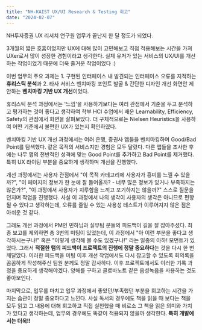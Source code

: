 ```yaml
---
title: "NH-KAIST UX/UI Research & Testing 회고"
date: "2024-02-07"
---
```


NH투자증권 UX 리서치 연구원 업무가 끝난지 한 달 정도가 되었다.

3개월의 짧은 호흡이었지만 UX에 대해 많이 고민해보고 직접 적용해보는 시간을 가져 UXer로서 많이 성장한 경험이라고 생각한다. 실제 유저가 있는 서비스의 UX/UI를 개선하는 작업이었기 때문에 더욱 즐거운 작업이었다 :)

이번 업무의 주요 과제는 1. 구현된 인터페이스 내 발견되는 인터페이스 오류를 지적하는 **휴리스틱 분석**과 2. 타사 서비스 벤치마킹 포인트 발굴 & 간단한 디자인 개선 화면안 제안하는 **벤치마킹 기반 UX 개선**이었다.

휴리스틱 분석 과정에서는 '느낌'을 사용하기보다는 여러 관점에서 기준을 두고 분석하고 평가하는 것이 좋다고 생각하여 학부 HCI 수업에서 배운 Learnability, Efficiency, Safety의 관점에서 화면을 살펴보았다. 더 구체적으로는 Nielsen Heuristics을 사용하여 어떤 기준에서 불편한 UX가 있는지 확인하였다.

벤치마킹 기반 UX 개선 과정에서는 여러 은행, 증권사 앱들을 벤치마킹하며 Good/Bad Point를 탐색했다. 같은 목적의 서비스지만 경험은 모두 달랐다. 다른 앱들을 조사한 후에는 나무 앱의 전반적인 성격에 맞는 Good Point를 추가하고 Bad Point를 제거했다. 특히 UX 라이팅 부분을 중요하게 생각하며 개선을 진행했다.

개선 과정에서는 사용자 관점에서 "이 목적 카테고리에 사용자가 흥미를 느낄 수 있을까?", "이 페이지의 정보가 한 눈에 잘 들어올까? - 너무 많은 정보가 있거나 부족하지는 않은가?", "이 과정에서 사용자가 지루함을 느끼고 포기하지는 않을까?" 스스로 질문을 던지며 작업을 진행했다. 사실 이 과정에서 나의 생각이 사용자의 생각은 아니므로 편향될 수 있다고 생각하는데, 오류를 줄일 수 있는 사용성 테스트가 이루어지지 않은 점은 아쉬운 것 같다.

그래도 개선 과정에서 PM인 민하님과 실무팀 분들의 피드백이 길을 잘 잡아주셨다. 최종 보고를 제외하면 총 3번의 미팅이 있었는데, 이 과정에서 "아 이런 부분을 좋다고 생각하시는구나!" 혹은 "이렇게 생각해 볼 수도 있겠구나!" 라는 일종의 아하! 모먼트가 있었다. 그래서 **적절한 텀의 피드백이 프로젝트의 진행에 정말 중요하다**는 것을 다시 한 번 깨달았다. 이러한 피드백을 미팅 이후 개선 작업에서도 다시 참고할 수 있도록 회의록을 꼼꼼하게 작성해주신 팀원 분께도 정말 감사하다. 이후 프로젝트에서도 이러한 기록 과정을 중요하게 생각해야겠다. 양해를 구하고 클로바노트 같은 음성녹음을 사용하는 것도 좋아보인다.

마지막으로, 업무를 마치고 업무 과정에서 좋았던/부족했던 부분을 회고하는 시간을 가지는 습관이 정말 중요하다고 느낀다. 사실 독서의 경우에도 책을 읽을 때 보다는 책을 모두 읽고 그 내용에 대해 회고하고 직접 실천했을 때 비로소 그 책을 읽은 의미와 가치가 있다고 생각하는데, 업무의 경우에도 똑같이 적용되지 않을까 생각한다. **특히 개발에서는 더욱!!**
